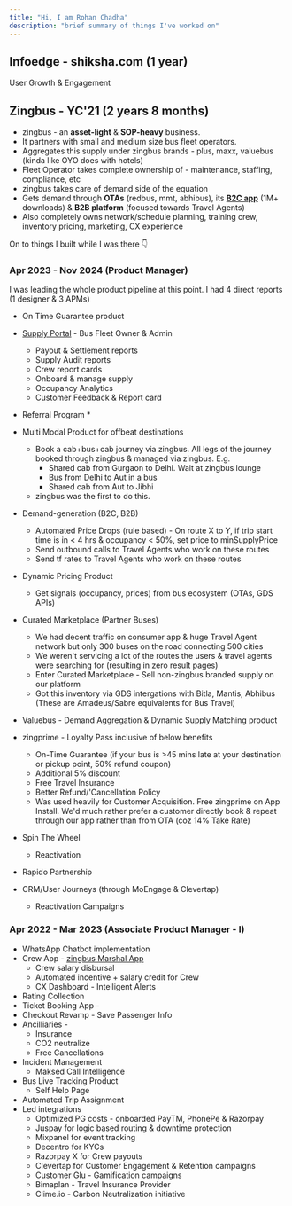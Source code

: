 ```yaml
---
title: "Hi, I am Rohan Chadha"
description: "brief summary of things I've worked on"
---
```


## Infoedge - shiksha.com (1 year)
User Growth & Engagement


## Zingbus - YC'21 (2 years 8 months)
* zingbus - an **asset-light** & **SOP-heavy** business. 
* It partners with small and medium size bus fleet operators.
* Aggregates this supply under zingbus brands - plus, maxx, valuebus (kinda like OYO does with hotels)
* Fleet Operator takes complete ownership of - maintenance, staffing, compliance, etc
* zingbus takes care of demand side of the equation
* Gets demand through **OTAs** (redbus, mmt, abhibus), its **[B2C app](https://play.google.com/store/apps/details?id=com.zingbusbtoc.zingbus)** (1M+ downloads) & **B2B platform** (focused towards Travel Agents)
* Also completely owns network/schedule planning, training crew, inventory pricing, marketing, CX experience 

On to things I built while I was there 👇


### Apr 2023 - Nov 2024 (Product Manager)

I was leading the whole product pipeline at this point. I had 4 direct reports (1 designer & 3 APMs)

* On Time Guarantee product
* [Supply Portal](https://www.zingbus.com/operator) - Bus Fleet Owner & Admin
    * Payout & Settlement reports
    * Supply Audit reports
    * Crew report cards
    * Onboard & manage supply
    * Occupancy Analytics
    * Customer Feedback & Report card
* Referral Program
    * 
* Multi Modal Product for offbeat destinations
    * Book a cab+bus+cab journey via zingbus. All legs of the journey booked through zingbus & managed via zingbus. E.g. 
        * Shared cab from Gurgaon to Delhi. Wait at zingbus lounge 
        * Bus from Delhi to Aut in a bus
        * Shared cab from Aut to Jibhi
    * zingbus was the first to do this.
* Demand-generation (B2C, B2B)
    * Automated Price Drops (rule based) - On route X to Y, if trip start time is in < 4 hrs & occupancy < 50%, set price to minSupplyPrice
    * Send outbound calls to Travel Agents who work on these routes
    * Send tf rates to Travel Agents who work on these routes  
* Dynamic Pricing Product
    * Get signals (occupancy, prices) from bus ecosystem (OTAs, GDS APIs)

* Curated Marketplace (Partner Buses)
    * We had decent traffic on consumer app & huge Travel Agent network but only 300 buses on the road connecting 500 cities
    * We weren't servicing a lot of the routes the users & travel agents were searching for (resulting in zero result pages)
    * Enter Curated Marketplace - Sell non-zingbus branded supply on our platform
    * Got this inventory via GDS intergations with Bitla, Mantis, Abhibus (These are Amadeus/Sabre equivalents for Bus Travel)
* Valuebus - Demand Aggregation & Dynamic Supply Matching product
* zingprime - Loyalty Pass inclusive of below benefits
    * On-Time Guarantee (if your bus is >45 mins late at your destination or pickup point, 50% refund coupon)
    * Additional 5% discount
    * Free Travel Insurance
    * Better Refund/'Cancellation Policy
    * Was used heavily for Customer Acquisition. Free zingprime on App Install. We'd much rather prefer a customer directly book & repeat through our app rather than from OTA (coz 14% Take Rate)
* Spin The Wheel
    * Reactivation
* Rapido Partnership 
* CRM/User Journeys (through MoEngage & Clevertap)
    * Reactivation Campaigns


### Apr 2022 - Mar 2023 (Associate Product Manager - I)
* WhatsApp Chatbot implementation
* Crew App - [zingbus Marshal App](https://play.google.com/store/apps/details?id=com.zingbus.zingbusmarshalapp)
    * Crew salary disbursal 
    * Automated incentive + salary credit for Crew
    * CX Dashboard - Intelligent Alerts
* Rating Collection
* Ticket Booking App - 
* Checkout Revamp - Save Passenger Info
* Ancilliaries - 
    * Insurance
    * CO2 neutralize
    * Free Cancellations
* Incident Management
    * Maksed Call Intelligence
* Bus Live Tracking Product
    * Self Help Page
* Automated Trip Assignment
* Led integrations
    * Optimized PG costs - onboarded PayTM, PhonePe & Razorpay
    * Juspay for logic based routing & downtime protection
    * Mixpanel for event tracking
    * Decentro for KYCs
    * Razorpay X for Crew payouts
    * Clevertap for Customer Engagement & Retention campaigns
    * Customer Glu - Gamification campaigns
    * Bimaplan - Travel Insurance Provider
    * Clime.io - Carbon Neutralization initiative


